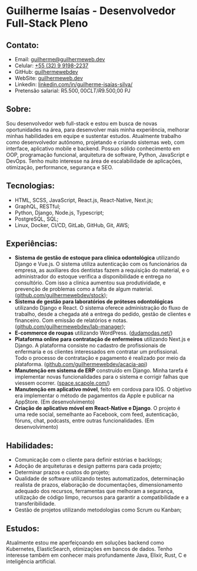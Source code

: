 # Guilherme Isaías - Desenvolvedor Full-Stack Pleno

## Contato:
- Email: [guilherme@guilhermeweb.dev](mailto:guilherme@guilhermeweb.dev)
- Celular: [+55 (32) 9 9198-2237](https://web.whatsapp.com/send?phone=5532991982237)
- GitHub: [guilhermewebdev](https://github.com/guilhermewebdev)
- WebSite: [guilhermeweb.dev](https://guilhermeweb.dev/)
- Linkedin: [linkedin.com/in/guilherme-isaías-silva/](https://www.linkedin.com/in/guilherme-isa%C3%ADas-silva/)
- Pretensão salarial: R$5.500,00 CLT / R$9.500,00 PJ

## Sobre:
Sou desenvolvedor web full-stack e estou em busca de novas oportunidades na área, para desenvolver mais minha experiência, melhorar minhas habilidades em equipe e sustentar estudos. Atualmente trabalho como desenvolvedor autônomo, projetando e criando sistemas web, com interface, aplicativo mobile e backend. Possuo sólido conhecimento em OOP, programação funcional, arquitetura de software, Python, JavaScript e DevOps. Tenho muito interesse na área de escalabilidade de aplicações, otimização, performance, segurança e SEO.  

## Tecnologias:
- HTML, SCSS, JavaScript, React.js, React-Native, Next.js;
- GraphQL, RESTful;
- Python, Django, Node.js, Typescript;
- PostgreSQL, SQL;
- Linux, Docker, CI/CD, GitLab, GitHub, Git, AWS;

## Experiências:
- **Sistema de gestão de estoque para clinica odontológica** utilizando Django e Vue.js. O sistema utiliza autenticação com os funcionários da empresa, as auxiliares dos dentistas fazem a requisição do material, e o administrador do estoque verifica a disponibilidade e entrega no consultório. Com isso a clinica aumentou sua produtividade, e prevenção de problemas como a falta de algum material. ([github.com/guilhermewebdev/stock](https://github.com/guilhermewebdev/stock));
- **Sistema de gestão para laboratórios de próteses odontológicas** utilizando Django e React. O sistema oferece administração do fluxo de trabalho, desde a chegada até a entrega do pedido, gestão de clientes e financeiro. Com emissão de relatórios e notas. ([github.com/guilhermewebdev/lab-manager](https://github.com/guilhermewebdev/lab-manager));
- **E-commerce  de roupas** utilizando WordPress. ([dudamodas.net/](https://dudamodas.net/))
- **Plataforma online para contratação de enfermeiros** utilizando Next.js e Django. A plataforma consiste no cadastro de profissionais de enfermaria e os clientes interessados em contratar um profissional. Todo o processo de contratação e pagamento é realizado por meio da plataforma. ([github.com/guilhermewebdev/acacia-api](https://github.com/guilhermewebdev/acacia-api))
- **Manutenção em sistema de ERP** construído em Django. Minha tarefa é implementar novas funcionalidades para o sistema e corrigir falhas que viessem ocorrer. ([space.scapole.com/](https://space.scapole.com/))
- **Manutenção em aplicativo móvel**, feito em cordova para IOS. O objetivo era implementar o método de pagamentos da Apple e publicar na AppStore. (Em desenvolvimento)
- **Criação de aplicativo móvel em React-Native e Django**. O projeto é uma rede social, semelhante ao Facebook, com feed, autenticação, fóruns, chat, podcasts, entre outras funcionalidades. (Em desenvolvimento)

## Habilidades:
- Comunicação com o cliente para definir estórias e backlogs;
- Adoção de arquiteturas e design patterns para cada projeto;
- Determinar prazos e custos do projeto;
- Qualidade de software utilizando testes automatizados, determinação realista de prazos, elaboração de documentações, dimensionamento adequado dos recursos, ferramentas que melhoram a segurança, utilização de código limpo, recursos para garantir a compatibilidade e a transferibilidade.
- Gestão de projetos utilizando metodologias como Scrum ou Kanban;

## Estudos:
Atualmente estou me aperfeiçoando em soluções backend como Kubernetes, ElasticSearch, otimizações em bancos de dados. Tenho interesse também em conhecer mais profundamente Java, Elixir, Rust, C e inteligência artificial.
